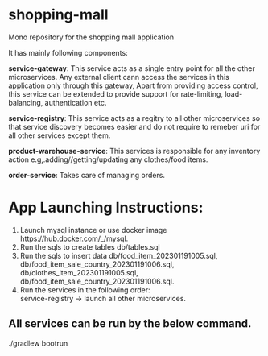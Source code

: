# shopping-mall
Mono repository for the shopping mall application

It has  mainly following components:  

**service-gateway**: This service acts as a single entry point for all the other microservices. Any external client cann access the services in this application only through this gateway, Apart from providing access control, this service can be extended to provide support for rate-limiting, load-balancing, authentication etc.

**service-registry**: This service acts as a regitry to all other microservices so that service discovery becomes easier and do not require to remeber uri for all other services except them.  

**product-warehouse-service**: This services is responsible for any inventory action e.g,.adding//getting/updating any clothes/food items.  

**order-service**: Takes care of managing orders.  


# App Launching Instructions:  
1. Launch mysql instance or use docker image https://hub.docker.com/_/mysql. 
2. Run the sqls to create tables db/tables.sql
3. Run the sqls to insert data db/food_item_202301191005.sql, db/food_item_sale_country_202301191006.sql, db/clothes_item_202301191005.sql, db/food_item_sale_country_202301191006.sql.   
4. Run the services in the following order:   
service-registry -> launch all other microservices. 

## All services can be run by the below command. 
./gradlew bootrun
